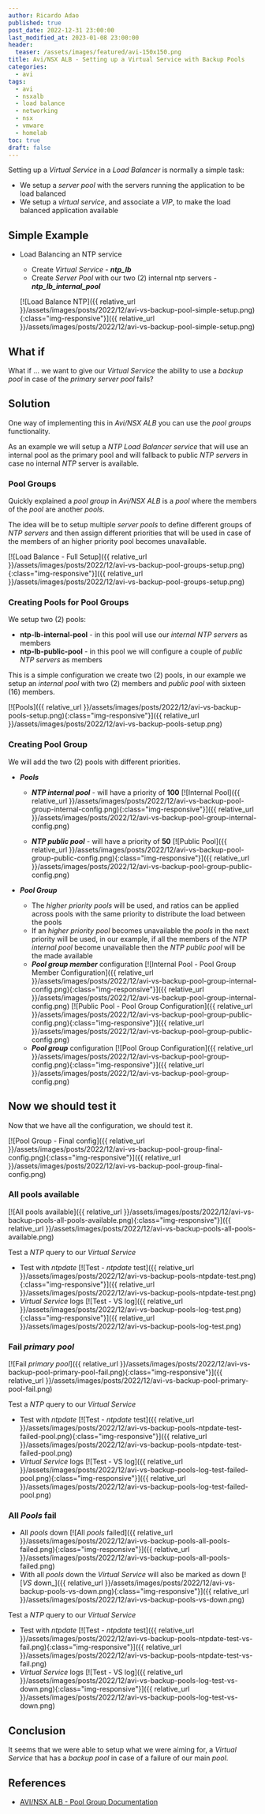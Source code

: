 ```yaml
---
author: Ricardo Adao
published: true
post_date: 2022-12-31 23:00:00
last_modified_at: 2023-01-08 23:00:00
header:
  teaser: /assets/images/featured/avi-150x150.png
title: Avi/NSX ALB - Setting up a Virtual Service with Backup Pools
categories:
  - avi
tags:
  - avi
  - nsxalb
  - load balance
  - networking
  - nsx
  - vmware
  - homelab
toc: true
draft: false
---
```

Setting up a _Virtual Service_ in a _Load Balancer_ is normally a simple task:

* We setup a _server pool_ with the servers running the application to be load balanced
* We setup a _virtual service_, and associate a _VIP_, to make the load balanced application available

## Simple Example

* Load Balancing an NTP service
  * Create _Virtual Service_ - _**ntp_lb**_
  * Create _Server Pool_ with our two (2) internal ntp servers - _**ntp_lb_internal_pool**_

  [![Load Balance NTP]({{ relative_url }}/assets/images/posts/2022/12/avi-vs-backup-pool-simple-setup.png){:class="img-responsive"}]({{ relative_url }}/assets/images/posts/2022/12/avi-vs-backup-pool-simple-setup.png)

## What if

What if ... we want to give our _Virtual Service_ the ability to use a _backup pool_ in case of the _primary server pool_ fails?

## Solution

One way of implementing this in _Avi/NSX ALB_ you can use the _pool groups_ functionality.

As an example we will setup a _NTP Load Balancer service_ that will use an internal pool as the primary pool and will fallback to public _NTP servers_ in case no internal _NTP_ server is available.

### Pool Groups

Quickly explained a _pool group_ in _Avi/NSX ALB_ is a _pool_ where the members of the _pool_ are another _pools_.

The idea will be to setup multiple _server pools_ to define different groups of _NTP servers_ and then assign different priorities that will be used in case of the members of an higher priority pool becomes unavailable.

[![Load Balance - Full Setup]({{ relative_url }}/assets/images/posts/2022/12/avi-vs-backup-pool-groups-setup.png){:class="img-responsive"}]({{ relative_url }}/assets/images/posts/2022/12/avi-vs-backup-pool-groups-setup.png)

### Creating Pools for Pool Groups

We setup two (2) pools:
 * **ntp-lb-internal-pool** - in this pool will use our _internal NTP servers_ as members
 * **ntp-lb-public-pool** - in this pool we will configure a couple of _public NTP servers_ as members

This is a simple configuration we create two (2) pools, in our example we setup an _internal pool_ with two (2) members and _public pool_ with sixteen (16) members.

[![Pools]({{ relative_url }}/assets/images/posts/2022/12/avi-vs-backup-pools-setup.png){:class="img-responsive"}]({{ relative_url }}/assets/images/posts/2022/12/avi-vs-backup-pools-setup.png)

### Creating Pool Group

We will add the two (2) pools with different priorities.

* _**Pools**_
  * _**NTP internal pool**_ - will have a priority of **100**
  [![Internal Pool]({{ relative_url }}/assets/images/posts/2022/12/avi-vs-backup-pool-group-internal-config.png){:class="img-responsive"}]({{ relative_url }}/assets/images/posts/2022/12/avi-vs-backup-pool-group-internal-config.png)

  * _**NTP public pool**_ - will have a priority of **50**
  [![Public Pool]({{ relative_url }}/assets/images/posts/2022/12/avi-vs-backup-pool-group-public-config.png){:class="img-responsive"}]({{ relative_url }}/assets/images/posts/2022/12/avi-vs-backup-pool-group-public-config.png)

* _**Pool Group**_
  * The _higher priority pools_ will be used, and ratios can be applied across pools with the same priority to distribute the load between the pools
  * If an _higher priority pool_ becomes unavailable the _pools_ in the next priority will be used, in our example, if all the members of the _NTP internal pool_ become unavailable then the _NTP public pool_ will be the made available
  * _**Pool group member**_ configuration
  [![Internal Pool - Pool Group Member Configuration]({{ relative_url }}/assets/images/posts/2022/12/avi-vs-backup-pool-group-internal-config.png){:class="img-responsive"}]({{ relative_url }}/assets/images/posts/2022/12/avi-vs-backup-pool-group-internal-config.png)
  [![Public Pool - Pool Group Configuration]({{ relative_url }}/assets/images/posts/2022/12/avi-vs-backup-pool-group-public-config.png){:class="img-responsive"}]({{ relative_url }}/assets/images/posts/2022/12/avi-vs-backup-pool-group-public-config.png)
  * _**Pool group**_ configuration
  [![Pool Group Configuration]({{ relative_url }}/assets/images/posts/2022/12/avi-vs-backup-pool-group-config.png){:class="img-responsive"}]({{ relative_url }}/assets/images/posts/2022/12/avi-vs-backup-pool-group-config.png)

## Now we should test it

Now that we have all the configuration, we should test it.

[![Pool Group - Final config]({{ relative_url }}/assets/images/posts/2022/12/avi-vs-backup-pool-group-final-config.png){:class="img-responsive"}]({{ relative_url }}/assets/images/posts/2022/12/avi-vs-backup-pool-group-final-config.png)

### All pools available
  [![All pools available]({{ relative_url }}/assets/images/posts/2022/12/avi-vs-backup-pools-all-pools-available.png){:class="img-responsive"}]({{ relative_url }}/assets/images/posts/2022/12/avi-vs-backup-pools-all-pools-available.png)
  
  Test a _NTP_ query to our _Virtual Service_
  * Test with _ntpdate_
  [![Test - _ntpdate_ test]({{ relative_url }}/assets/images/posts/2022/12/avi-vs-backup-pools-ntpdate-test.png){:class="img-responsive"}]({{ relative_url }}/assets/images/posts/2022/12/avi-vs-backup-pools-ntpdate-test.png)
  * _Virtual Service_ logs
  [![Test - VS log]({{ relative_url }}/assets/images/posts/2022/12/avi-vs-backup-pools-log-test.png){:class="img-responsive"}]({{ relative_url }}/assets/images/posts/2022/12/avi-vs-backup-pools-log-test.png)

### Fail _primary pool_
  [![Fail _primary pool_]({{ relative_url }}/assets/images/posts/2022/12/avi-vs-backup-pool-primary-pool-fail.png){:class="img-responsive"}]({{ relative_url }}/assets/images/posts/2022/12/avi-vs-backup-pool-primary-pool-fail.png)
  
  Test a _NTP_ query to our _Virtual Service_
  * Test with _ntpdate_
  [![Test - _ntpdate_ test]({{ relative_url }}/assets/images/posts/2022/12/avi-vs-backup-pools-ntpdate-test-failed-pool.png){:class="img-responsive"}]({{ relative_url }}/assets/images/posts/2022/12/avi-vs-backup-pools-ntpdate-test-failed-pool.png)
  * _Virtual Service_ logs
  [![Test - VS log]({{ relative_url }}/assets/images/posts/2022/12/avi-vs-backup-pools-log-test-failed-pool.png){:class="img-responsive"}]({{ relative_url }}/assets/images/posts/2022/12/avi-vs-backup-pools-log-test-failed-pool.png)

### All _Pools_ fail
  * All _pools_ down
  [![All _pools_ failed]({{ relative_url }}/assets/images/posts/2022/12/avi-vs-backup-pools-all-pools-failed.png){:class="img-responsive"}]({{ relative_url }}/assets/images/posts/2022/12/avi-vs-backup-pools-all-pools-failed.png)
  * With all _pools_ down the _Virtual Service_ will also be marked as down
  [![_VS_ down_]({{ relative_url }}/assets/images/posts/2022/12/avi-vs-backup-pools-vs-down.png){:class="img-responsive"}]({{ relative_url }}/assets/images/posts/2022/12/avi-vs-backup-pools-vs-down.png)

  
  Test a _NTP_ query to our _Virtual Service_
  * Test with _ntpdate_
  [![Test - _ntpdate_ test]({{ relative_url }}/assets/images/posts/2022/12/avi-vs-backup-pools-ntpdate-test-vs-fail.png){:class="img-responsive"}]({{ relative_url }}/assets/images/posts/2022/12/avi-vs-backup-pools-ntpdate-test-vs-fail.png)
  * _Virtual Service_ logs
  [![Test - VS log]({{ relative_url }}/assets/images/posts/2022/12/avi-vs-backup-pools-log-test-vs-down.png){:class="img-responsive"}]({{ relative_url }}/assets/images/posts/2022/12/avi-vs-backup-pools-log-test-vs-down.png)

## Conclusion

It seems that we were able to setup what we were aiming for, a _Virtual Service_ that  has a _backup pool_ in case of a failure of our main _pool_.

## References

* [AVI/NSX ALB - Pool Group Documentation](https://avinetworks.com/docs/latest/pool-groups/)
